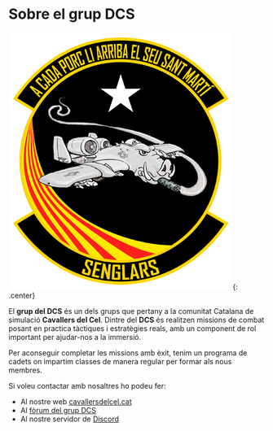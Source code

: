 # **Sobre el grup DCS**

![image](_imatges/cc_sq_a10c_3_440.png){: .center}

El **grup del DCS** és un dels grups que pertany a la comunitat Catalana de simulació **Cavallers del Cel**. Dintre del **DCS** és realitzen missions de combat posant en practica tàctiques i estratègies reals, amb un component de rol important per ajudar-nos a la immersió.

Per aconseguir completar les missions amb èxit, tenim un programa de cadets on impartim classes de manera regular per formar als nous membres.

Si voleu contactar amb nosaltres ho podeu fer:

  - Al nostre web [cavallersdelcel.cat](http://www.cavallersdelcel.cat)
  - Al [fòrum del grup DCS](http://www.cavallersdelcel.cat/forums/forums/digital-combat-simulator.16/)
  - Al nostre servidor de [Discord](https://discord.gg/4RGJdTv)
